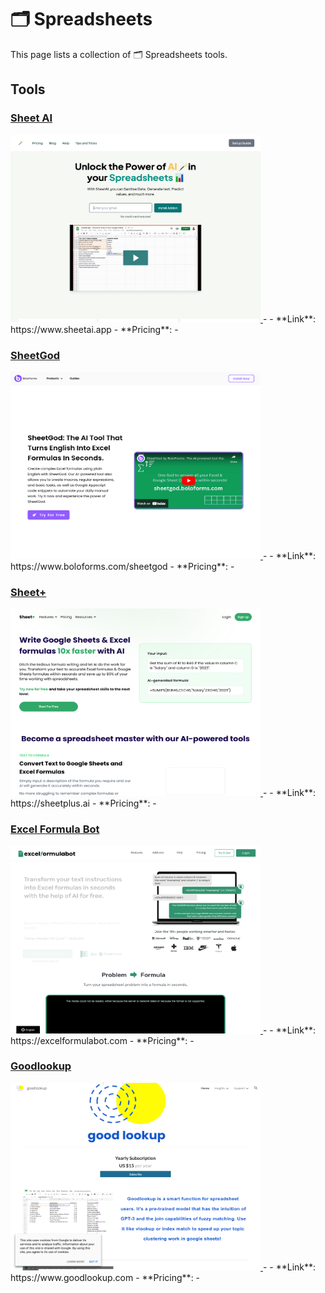 # 🗂️ Spreadsheets

This page lists a collection of 🗂️ Spreadsheets tools.

## Tools

### [Sheet AI](https://www.sheetai.app)
<a href="https://www.sheetai.app">
   <img src="media/Sheet AI.png" width="400" height="300">
</a>
-
- **Link**: https://www.sheetai.app
- **Pricing**: -

### [SheetGod](https://www.boloforms.com/sheetgod)
<a href="https://www.boloforms.com/sheetgod">
   <img src="media/SheetGod.png" width="400" height="300">
</a>
-
- **Link**: https://www.boloforms.com/sheetgod
- **Pricing**: -

### [Sheet+](https://sheetplus.ai)
<a href="https://sheetplus.ai">
   <img src="media/Sheet+.png" width="400" height="300">
</a>
-
- **Link**: https://sheetplus.ai
- **Pricing**: -

### [Excel Formula Bot](https://excelformulabot.com)
<a href="https://excelformulabot.com">
   <img src="media/Excel Formula Bot.png" width="400" height="300">
</a>
-
- **Link**: https://excelformulabot.com
- **Pricing**: -

### [Goodlookup](https://www.goodlookup.com)
<a href="https://www.goodlookup.com">
   <img src="media/Goodlookup.png" width="400" height="300">
</a>
-
- **Link**: https://www.goodlookup.com
- **Pricing**: -

